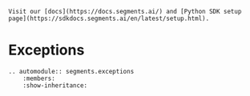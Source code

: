 ```{seealso}
Visit our [docs](https://docs.segments.ai/) and [Python SDK setup page](https://sdkdocs.segments.ai/en/latest/setup.html).
```

# Exceptions

```{eval-rst}
.. automodule:: segments.exceptions
    :members:
    :show-inheritance:
```
